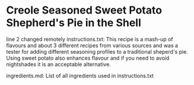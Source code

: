 # Creole Seasoned Sweet Potato Shepherd's Pie in the Shell
line 2 changed remotely
instructions.txt:
This recipe is a mash-up of flavours and about 3 different recipes from various sources and was a tester for adding different seasoning profiles to a traditional sheperd's pie. Using sweet potato also enhances flavour and if you need to avoid nightshades it is an acceptable alternative.

ingredients.md:
List of all ingredients used in instructions.txt
